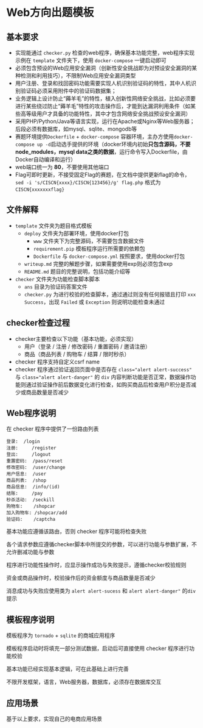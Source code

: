 # Web方向出题模板

## 基本要求

- 实现能通过 `checker.py` 检查的web程序，确保基本功能完整，web程序实现示例在 `template` 文件夹下，使用 `docker-compose` 一键启动即可
- 必须包含预设的Web应用安全漏洞（创新性安全挑战即为对预设安全漏洞的某种检测和利用技巧），不限制Web应用安全漏洞类型
- 用户注册、登录和找回密码功能需要实现人机识别验证码的特性，其中人机识别验证码必须采用附件中的验证码数据集；
- 业务逻辑上设计防止“薅羊毛”的特性，植入创新性网络安全挑战，比如必须要进行某些绕过防止“薅羊毛”特性的攻击操作后，才能到达漏洞利用条件（如某些高等级用户才具备的功能特性，其中才包含网络安全挑战预设安全漏洞）
- 采用PHP/Python/Java等语言实现，运行在Apache或Nginx等Web服务器；后段必须有数据库，如mysql、sqlite、mongodb等
- 赛题环境提供`Dockerfile` + `docker-compose` 容器环境，主办方使用`docker-compose up -d`启动选手提供的环境（docker环境内初始**只包含源码，不要node_modules，mysql data之类的数据**，运行命令写入Dockerfile，由Docker自动编译和运行）
- web端口统一为 **80**，不要使用其他端口
- Flag可即时更新，不接受固定Flag的赛题，在文档中提供更新flag的命令，`sed -i 's/CISCN{xxxx}/CISCN{123456}/g' flag.php` 格式为 `CISCN{xxxxxxxflag}`

## 文件解释

- `template` 文件夹为题目格式模板
  - `deploy` 文件夹为部署环境，使用docker打包
    - `www` 文件夹下为完整源码，不需要包含数据文件
    - `requirement.pip` 模板程序运行所需要的依赖包
    - `Dockerfile` 与 `docker-compose.yml` 按照要求，使用docker打包
  - `writeup.md` 完整的解题步骤，如果需要使用exp则必须包含exp
  - `README.md` 题目的完整说明，包括功能介绍等
- `checker` 文件夹为功能检查脚本脚本
  - `ans` 目录为验证码答案文件
  - `checker.py` 为进行校验的检查脚本，通过通过则没有任何报错且打印 `xxx Success`，出现 `Failed` 或 `Exception` 则说明功能检查未通过

## checker检查过程

- checker主要检查以下功能（基本功能，必须实现）
  - 用户（登录 / 注册 / 修改密码 / 重置密码 / 邀请注册）
  - 商品（商品列表 / 购物车 / 结算 / 限时秒杀）
- checker 程序支持自定义csrf name
- checker 程序通过验证返回页面中是否存在 `class="alert alert-success" `与 `class="alert alert-danger"` 的 `div` 内容判断功能是否正常，数据操作功能则通过验证操作前后数据变化进行检查，如购买商品后检查用户积分是否减少或商品数量是否减少

## Web程序说明

在 checker 程序中提供了一份路由列表

```
登录:	 /login
注册: 	/register
登出:     /logout
重置密码:  /pass/reset
修改密码:  /user/change
用户信息:  /user
商品列表:  /shop
商品信息:  /info/(id)
结账:  	/pay
秒杀活动:  /seckill
购物车: 	/shopcar
加入购物车: /shopcar/add
验证码:	/captcha
```

基本功能应遵循该路由，否则 checker 程序可能将检查失败

各个请求参数应遵循checker脚本中所提交的参数，可以进行功能与参数扩展，不允许删减功能与参数

程序进行功能性操作时，应显示操作成功与失败提示，遵循checker校验规则

资金或商品操作时，校验操作后的资金额度与商品数量是否减少

消息成功与失败应使用类为 `alert alert-sucess` 和 `alert alert-danger"` 的`div` 提示



## 模板程序说明

模板程序为 `tornado` + `sqlite` 的商城应用程序

模板程序启动时将填充一部分测试数据，启动后可直接使用 checker 程序进行功能校验

基本功能已经实现基本逻辑，可在此基础上进行完善

不限开发框架，语言，Web服务器，数据库，必须存在数据库交互



## 应用场景

基于以上要求，实现自己的电商应用场景



